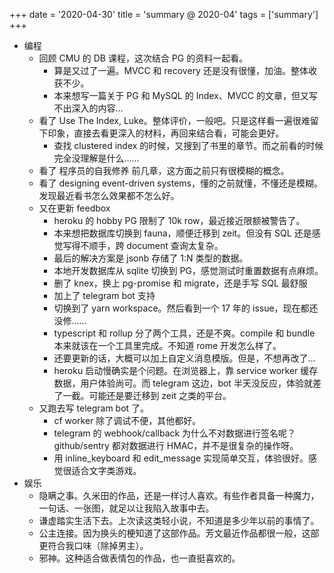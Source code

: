 +++
date = '2020-04-30'
title = 'summary @ 2020-04'
tags = ['summary']
+++

- 编程
    - 回顾 CMU 的 DB 课程，这次结合 PG 的资料一起看。
        - 算是又过了一遍。MVCC 和 recovery 还是没有很懂，加油。整体收获不少。
        - 本来想写一篇关于 PG 和 MySQL 的 Index、MVCC 的文章，但又写不出深入的内容…
    - 看了 Use The Index, Luke。整体评价，一般吧。只是这样看一遍很难留下印象，直接去看更深入的材料，再回来结合看，可能会更好。
        - 查找 clustered index 的时候，又搜到了书里的章节。而之前看的时候完全没理解是什么……
    - 看了 程序员的自我修养 前几章，这方面之前只有很模糊的概念。
    - 看了 designing event-driven systems，懂的之前就懂，不懂还是模糊。发现最近看书怎么效果都不怎么好。
    - 又在更新 feedbox
        - heroku 的 hobby PG 限制了 10k row，最近接近限额被警告了。
        - 本来想把数据库切换到 fauna，顺便迁移到 zeit。但没有 SQL 还是感觉写得不顺手，跨 document 查询太复杂。
        - 最后的解决方案是 jsonb 存储了 1:N 类型的数据。
        - 本地开发数据库从 sqlite 切换到 PG，感觉测试时重置数据有点麻烦。
        - 删了 knex，换上 pg-promise 和 migrate，还是手写 SQL 最舒服
        - 加上了 telegram bot 支持
        - 切换到了 yarn workspace。然后看到一个 17 年的 issue，现在都还没修……
        - typescript 和 rollup 分了两个工具，还是不爽。compile 和 bundle 本来就该在一个工具里完成。不知道 rome 开发怎么样了。
        - 还要更新的话，大概可以加上自定义消息模版。但是，不想再改了…
        - heroku 启动慢确实是个问题。在浏览器上，靠 service worker 缓存数据，用户体验尚可。而 telegram 这边，bot 半天没反应，体验就差了一截。可能还是要迁移到 zeit 之类的平台。
    - 又跑去写 telegram bot 了。
        - cf worker 除了调试不便，其他都好。
        - telegram 的 webhook/callback 为什么不对数据进行签名呢？github/sentry 都对数据进行 HMAC，并不是很复杂的操作呀。
        - 用 inline_keyboard 和 edit_message 实现简单交互，体验很好。感觉很适合文字类游戏。
- 娱乐
    - 隐瞒之事。久米田的作品，还是一样讨人喜欢。有些作者具备一种魔力，一句话、一张图，就足以让我陷入故事中去。
    - 谦虚踏实生活下去。上次读这类轻小说，不知道是多少年以前的事情了。
    - 公主连接。因为换头的梗知道了这部作品。芳文最近作品都很一般，这部更符合我口味（除掉男主）。
    - 邪神。这种适合做表情包的作品，也一直挺喜欢的。
